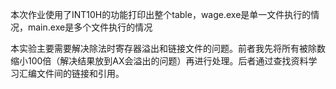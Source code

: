 本次作业使用了INT10H的功能打印出整个table，wage.exe是单一文件执行的情况，main.exe是多个文件执行的情况

本实验主要需要解决除法时寄存器溢出和链接文件的问题。前者我先将所有被除数缩小100倍（解决结果放到AX会溢出的问题）再进行处理。后者通过查找资料学习汇编文件间的链接和引用。